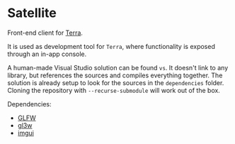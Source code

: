 # Satellite
Front-end client for [Terra](https://github.com/c4stan/Terra).  

It is used as development tool for `Terra`, where functionality is exposed through an in-app console.

A human-made Visual Studio solution can be found `vs`. It doesn't link to any library, but references the sources and compiles everything together. 
The solution is already setup to look for the sources in the `dependencies` folder. Cloning the repository with `--recurse-submodule` will work out of the box. 

Dependencies:  
- [GLFW](http://www.glfw.org/)
- [gl3w](http://glew.sourceforge.net/)
- [imgui](https://github.com/ocornut/imgui/) 

